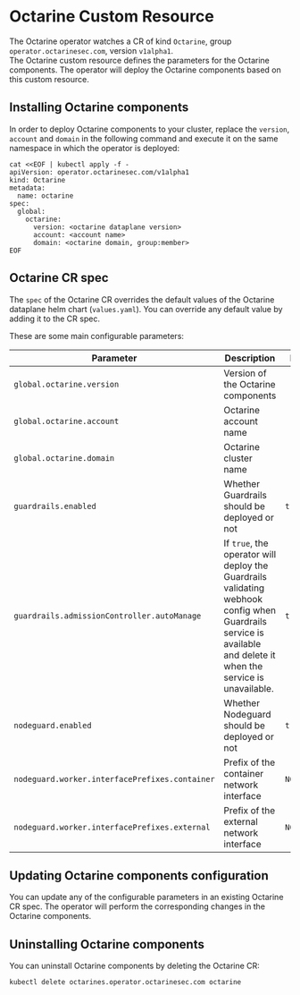 # Octarine Custom Resource
The Octarine operator watches a CR of kind `Octarine`, group `operator.octarinesec.com`, version `v1alpha1`.  
The Octarine custom resource defines the parameters for the Octarine components. The operator will deploy the Octarine components based on this custom resource.

## Installing Octarine components
In order to deploy Octarine components to your cluster, replace the `version`, `account` and `domain` in the following command and execute it on the same namespace in which the operator is deployed:
```shell script
cat <<EOF | kubectl apply -f -
apiVersion: operator.octarinesec.com/v1alpha1
kind: Octarine
metadata:
  name: octarine
spec:
  global:
    octarine:
      version: <octarine dataplane version>
      account: <account name>
      domain: <octarine domain, group:member>
EOF
```

## Octarine CR spec
The `spec` of the Octarine CR overrides the default values of the Octarine dataplane helm chart (`values.yaml`). You can override any default value by adding it to the CR spec.

These are some main configurable parameters:

Parameter | Description | Default
--------- | ----------- | -------
`global.octarine.version` | Version of the Octarine components | 
`global.octarine.account` | Octarine account name | 
`global.octarine.domain` | Octarine cluster name | 
`guardrails.enabled` | Whether Guardrails should be deployed or not | `true`
`guardrails.admissionController.autoManage` | If `true`, the operator will deploy the Guardrails validating webhook config when Guardrails service is available and delete it when the service is unavailable. | `true`
`nodeguard.enabled` | Whether Nodeguard should be deployed or not | `true`
`nodeguard.worker.interfacePrefixes.container` | Prefix of the container network interface | `NO_PREFIX`
`nodeguard.worker.interfacePrefixes.external` | Prefix of the external network interface | `NO_PREFIX`

## Updating Octarine components configuration
You can update any of the configurable parameters in an existing Octarine CR spec. The operator will perform the corresponding changes in the Octarine components.

## Uninstalling Octarine components
You can uninstall Octarine components by deleting the Octarine CR:
```shell script
kubectl delete octarines.operator.octarinesec.com octarine
```